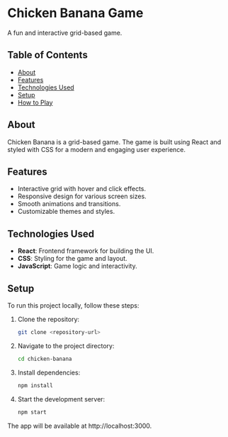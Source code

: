 # Chicken Banana Game

A fun and interactive grid-based game.

## Table of Contents
- [About](#about)
- [Features](#features)
- [Technologies Used](#technologies-used)
- [Setup](#setup)
- [How to Play](#how-to-play)

## About
Chicken Banana is a grid-based game. The game is built using React and styled with CSS for a modern and engaging user experience.

## Features
- Interactive grid with hover and click effects.
- Responsive design for various screen sizes.
- Smooth animations and transitions.
- Customizable themes and styles.

## Technologies Used
- **React**: Frontend framework for building the UI.
- **CSS**: Styling for the game and layout.
- **JavaScript**: Game logic and interactivity.

## Setup
To run this project locally, follow these steps:

1. Clone the repository:
   ```bash
   git clone <repository-url>
   
2. Navigate to the project directory:
   ```bash
   cd chicken-banana

3. Install dependencies:
   ```bash
   npm install

4. Start the development server:
   ```bash
   npm start
   
The app will be available at http://localhost:3000.
